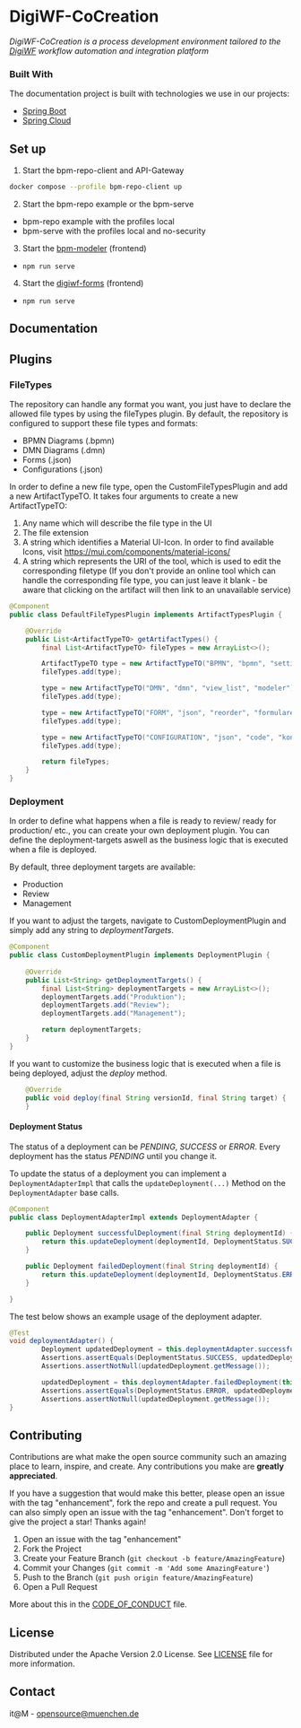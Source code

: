 # DigiWF-CoCreation

*DigiWF-CoCreation is a process development environment tailored to the [DigiWF](https://github.com/it-at-m/digiwf-core) workflow automation and integration platform*

### Built With

The documentation project is built with technologies we use in our projects:

* [Spring Boot](https://spring.io/projects/spring-boot)
* [Spring Cloud](https://spring.io/projects/spring-cloud)

## Set up

1. Start the bpm-repo-client and API-Gateway
```bash
docker compose --profile bpm-repo-client up
```
2. Start the bpm-repo example or the bpm-serve
- bpm-repo example with the profiles local
- bpm-serve with the profiles local and no-security
3. Start the [bpm-modeler](https://git.muenchen.de/digitalisierung/bpm-modeler) (frontend)
- `npm run serve`
4. Start the [digiwf-forms](https://git.muenchen.de/digitalisierung/digiwf-forms) (frontend)
- `npm run serve`

## Documentation

## Plugins

### FileTypes

The repository can handle any format you want, you just have to declare the allowed file types by using the fileTypes plugin.
By default, the repository is configured to support these file types and formats:
- BPMN Diagrams (.bpmn)
- DMN Diagrams (.dmn)
- Forms (.json)
- Configurations (.json)

In order to define a new file type, open the CustomFileTypesPlugin and add a new ArtifactTypeTO.
It takes four arguments to create a new ArtifactTypeTO:
1. Any name which will describe the file type in the UI
2. The file extension
3. A string which identifies a Material UI-Icon. In order to find available Icons, visit https://mui.com/components/material-icons/
4. A string which represents the URI of the tool, which is used to edit the corresponding filetype (If you don't provide an online tool which can handle the corresponding file type, you can just leave it blank - be aware that clicking on the artifact will then link to an unavailable service)

```java
@Component
public class DefaultFileTypesPlugin implements ArtifactTypesPlugin {

    @Override
    public List<ArtifactTypeTO> getArtifactTypes() {
        final List<ArtifactTypeTO> fileTypes = new ArrayList<>();

        ArtifactTypeTO type = new ArtifactTypeTO("BPMN", "bpmn", "settings", "modeler");
        fileTypes.add(type);

        type = new ArtifactTypeTO("DMN", "dmn", "view_list", "modeler");
        fileTypes.add(type);

        type = new ArtifactTypeTO("FORM", "json", "reorder", "formulare");
        fileTypes.add(type);

        type = new ArtifactTypeTO("CONFIGURATION", "json", "code", "konfiguration");
        fileTypes.add(type);

        return fileTypes;
    }
}
```

### Deployment

In order to define what happens when a file is ready to review/ ready for production/ etc., you can create your own deployment plugin. You can define the deployment-targets aswell as the business logic that is executed when a file is deployed.

By default, three deployment targets are available:
- Production
- Review
- Management

If you want to adjust the targets, navigate to CustomDeploymentPlugin and simply add any string to *deploymentTargets*.

```java
@Component
public class CustomDeploymentPlugin implements DeploymentPlugin {
    
    @Override
    public List<String> getDeploymentTargets() {
        final List<String> deploymentTargets = new ArrayList<>();
        deploymentTargets.add("Produktion");
        deploymentTargets.add("Review");
        deploymentTargets.add("Management");

        return deploymentTargets;
    }
}
```

If you want to customize the business logic that is executed when a file is being deployed, adjust the *deploy* method.
```java
    @Override
    public void deploy(final String versionId, final String target) {
    }
```

#### Deployment Status

The status of a deployment can be *PENDING*, *SUCCESS* or *ERROR*. Every deployment has the status *PENDING* until you change it.

To update the status of a deployment you can implement a `DeploymentAdapterImpl` that calls the `updateDeployment(...)` Method
on the `DeploymentAdapter` base calls.

```java
@Component
public class DeploymentAdapterImpl extends DeploymentAdapter {

    public Deployment successfulDeployment(final String deploymentId) {
        return this.updateDeployment(deploymentId, DeploymentStatus.SUCCESS, "Deployment was successful");
    }

    public Deployment failedDeployment(final String deploymentId) {
        return this.updateDeployment(deploymentId, DeploymentStatus.ERROR, "Deployment failed");
    }

}
```

The test below shows an example usage of the deployment adapter.

```java
@Test
void deploymentAdapter() {
        Deployment updatedDeployment = this.deploymentAdapter.successfulDeployment(this.deployment.getId());
        Assertions.assertEquals(DeploymentStatus.SUCCESS, updatedDeployment.getStatus());
        Assertions.assertNotNull(updatedDeployment.getMessage());

        updatedDeployment = this.deploymentAdapter.failedDeployment(this.deployment.getId());
        Assertions.assertEquals(DeploymentStatus.ERROR, updatedDeployment.getStatus());
        Assertions.assertNotNull(updatedDeployment.getMessage());
}
```

## Contributing

Contributions are what make the open source community such an amazing place to learn, inspire, and create. Any contributions you make are **greatly appreciated**.

If you have a suggestion that would make this better, please open an issue with the tag "enhancement", fork the repo and create a pull request. You can also simply open an issue with the tag "enhancement".
Don't forget to give the project a star! Thanks again!

1. Open an issue with the tag "enhancement"
2. Fork the Project
3. Create your Feature Branch (`git checkout -b feature/AmazingFeature`)
4. Commit your Changes (`git commit -m 'Add some AmazingFeature'`)
5. Push to the Branch (`git push origin feature/AmazingFeature`)
6. Open a Pull Request

More about this in the [CODE_OF_CONDUCT](/CODE_OF_CONDUCT.md) file.

## License

Distributed under the Apache Version 2.0 License. See [LICENSE](LICENSE) file for more information.

## Contact

it@M - opensource@muenchen.de
